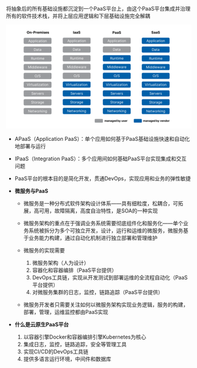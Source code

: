 将抽象后的所有基础设施都沉淀到一个PaaS平台上，由这个PaaS平台集成并治理所有的软件技术栈，并将上层应用逻辑和下层基础设施完全解耦

![2](asserts\2.png)

* APaaS（Application PaaS）：单个应用如何基于PaaS基础设施快速和自动化地部署与运行

* IPaaS（Integration PaaS）：多个应用间如何基础PaaS平台实现集成和交互问题
* PaaS平台的根本目的是简化开发，贯通DevOps，实现应用和业务的弹性敏捷



* **微服务与PaaS**

  * 微服务是一种分布式软件架构设计体系——具有细粒度，松耦合，可拓展，高可用，故障隔离，高度自治特性，是SOA的一种实现

  * 微服务架构的重点在于强调业务系统需要彻底组件化和服务化——单个业务系统被拆分为多个可独立开发，设计，运行和运维的微服务，微服务基于业务能力构建，通过自动化机制进行独立部署和管理维护
  * 微服务的实现需要
    1. 微服务架构（人为设计）
    2. 容器化和容器编排（PaaS平台提供）
    3. DevOps工具链，实现从开发测试到部署运维的全流程自动化（PaaS平台提供）
    4. 对微服务集群的日志，监控，链路追踪（PaaS平台提供）
  * 微服务开发者只需要关注如何以微服务架构实现业务逻辑，服务的构建，部署，管理，运维监控都由PaaS实现



* **什么是云原生PaaS平台**
  1. 以容器引擎Docker和容器编排引擎Kubernetes为核心
  2. 集成日志，监控，链路追踪，安全等管理工具
  3. 实现CI/CD的DevOps工具链
  4. 提供多语言运行环境，中间件和数据库